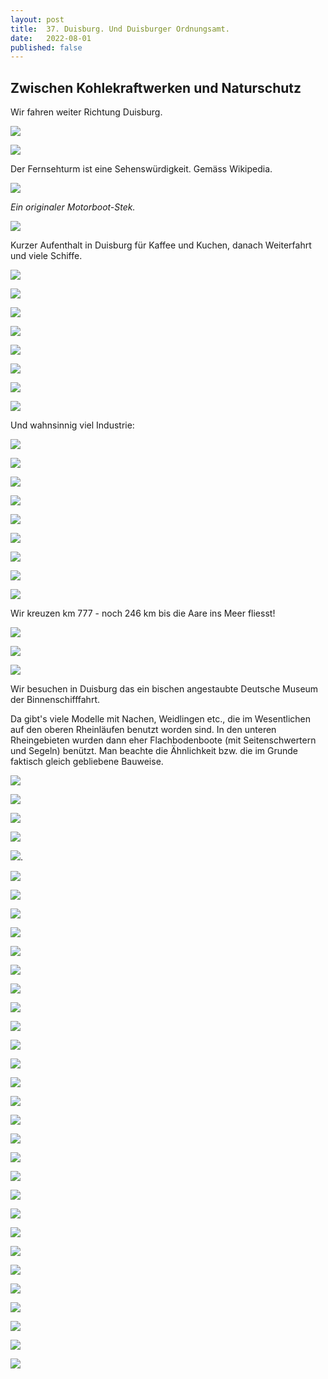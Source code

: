 ```yaml
---
layout: post
title:  37. Duisburg. Und Duisburger Ordnungsamt.
date:   2022-08-01
published: false
---
```


## Zwischen Kohlekraftwerken und Naturschutz ##

Wir fahren weiter Richtung Duisburg.

![](/img/20220801__ms_res_koeln2_0.jpg)

![](/img/20220801__ms_res_koeln2_1.jpg)

Der Fernsehturm ist eine Sehenswürdigkeit. Gemäss Wikipedia.

![](/img/20220801__ms_res_koeln2_2.jpg)

*Ein originaler Motorboot-Stek.*

![](/img/20220801__ms_res_koeln2_3.jpg)

Kurzer Aufenthalt in Duisburg für Kaffee und Kuchen, danach Weiterfahrt und viele Schiffe.

![](/img/20220801__ms_res_koeln2_4.jpg)

![](/img/20220801__ms_res_koeln2_5.jpg)

![](/img/20220801__ms_res_koeln2_6.jpg)

![](/img/20220801__ms_res_koeln2_7.jpg)

![](/img/20220801__ms_res_koeln2_8.jpg)

![](/img/20220801__ms_res_koeln2_9.jpg)

![](/img/20220801__ms_res_koeln2_10.jpg)

![](/img/20220801__ms_res_koeln2_11.jpg)

Und wahnsinnig viel Industrie:

![](/img/20220801__ms_res_koeln2_12.jpg)

![](/img/20220801__ms_res_koeln2_13.jpg)

![](/img/20220801__ms_res_koeln2_14.jpg)

![](/img/20220801__ms_res_koeln2_15.jpg)

![](/img/20220801__ms_res_koeln2_16.jpg)

![](/img/20220801__ms_res_koeln2_17.jpg)

![](/img/20220801__ms_res_koeln2_18.jpg)

![](/img/20220801__ms_res_koeln2_19.jpg)

![](/img/20220801__ms_res_koeln2_20.jpg)

Wir kreuzen km 777 - noch 246 km bis die Aare ins Meer fliesst!

![](/img/20220801__ms_res_koeln2_21.jpg)

![](/img/20220801__ms_res_koeln2_22.jpg)

![](/img/20220801__ms_res_koeln2_23.jpg)

Wir besuchen in Duisburg das ein bischen angestaubte Deutsche Museum der Binnenschifffahrt.

Da gibt's viele Modelle mit Nachen, Weidlingen etc., die im Wesentlichen auf den oberen Rheinläufen benutzt worden sind.
In den unteren Rheingebieten wurden dann eher Flachbodenboote (mit Seitenschwertern und Segeln) benützt. Man beachte die Ähnlichkeit bzw. die im Grunde faktisch gleich gebliebene Bauweise.

![](/img/20220801__ms_res_koeln2_24.jpg)

![](/img/20220801__ms_res_koeln2_25.jpg)

![](/img/20220801__ms_res_koeln2_26.jpg)

![](/img/20220801__ms_res_koeln2_27.jpg)

![](/img/20220801__ms_res_koeln2_28.jpg).

![](/img/20220801__ms_res_koeln2_29.jpg)

![](/img/20220801__ms_res_koeln2_30.jpg)

![](/img/20220801__ms_res_koeln2_31.jpg)

![](/img/20220801__ms_res_koeln2_32.jpg)

![](/img/20220801__ms_res_koeln2_33.jpg)

![](/img/20220801__ms_res_koeln2_34.jpg)

![](/img/20220801__ms_res_koeln2_35.jpg)

![](/img/20220801__ms_res_koeln2_36.jpg)

![](/img/20220801__ms_res_koeln2_37.jpg)

![](/img/20220801__ms_res_koeln2_38.jpg)

![](/img/20220801__ms_res_koeln2_39.jpg)

![](/img/20220801__ms_res_koeln2_40.jpg)

![](/img/20220801__ms_res_koeln2_41.jpg)

![](/img/20220801__ms_res_koeln2_42.jpg)

![](/img/20220801__ms_res_koeln2_43.jpg)

![](/img/20220801__ms_res_koeln2_44.jpg)

![](/img/20220801__ms_res_koeln2_45.jpg)

![](/img/20220801__ms_res_koeln2_46.jpg)

![](/img/20220801__ms_res_koeln2_47.jpg)

![](/img/20220801__ms_res_koeln2_48.jpg)

![](/img/20220801__ms_res_koeln2_49.jpg)

![](/img/20220801__ms_res_koeln2_50.jpg)

![](/img/20220801__ms_res_koeln2_51.jpg)

![](/img/20220801__ms_res_koeln2_52.jpg)

![](/img/20220801__ms_res_koeln2_53.jpg)

![](/img/20220801__ms_res_koeln2_54.jpg)

![](/img/20220801__ms_res_koeln2_55.jpg)
